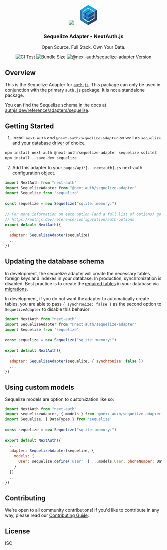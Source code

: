 <p align="center">
   <br/>
   <a href="https://authjs.dev" target="_blank"><img height="64px" src="https://authjs.dev/img/logo/logo-sm.png" /></a>&nbsp;&nbsp;&nbsp;&nbsp;<img height="64px" src="https://raw.githubusercontent.com/nextauthjs/adapters/main/packages/sequelize/logo.svg" />
   <h3 align="center"><b>Sequelize Adapter</b> - NextAuth.js</h3>
   <p align="center">
   Open Source. Full Stack. Own Your Data.
   </p>
   <p align="center" style="align: center;">
      <img src="https://github.com/nextauthjs/next-auth/actions/workflows/release.yml/badge.svg?branch=main" alt="CI Test" />
      <img src="https://img.shields.io/bundlephobia/minzip/@next-auth/sequelize-adapter" alt="Bundle Size"/>
      <img src="https://img.shields.io/npm/v/@next-auth/sequelize-adapter" alt="@next-auth/sequelize-adapter Version" />
   </p>
</p>

## Overview

This is the Sequelize Adapter for [`auth.js`](https://authjs.dev). This package can only be used in conjunction with the primary `auth.js` package. It is not a standalone package.

You can find the Sequelize schema in the docs at [authjs.dev/reference/adapters/sequelize](https://authjs.dev/reference/adapters/sequelize).

## Getting Started

1. Install `next-auth` and `@next-auth/sequelize-adapter` as well as `sequelize` and your [database driver](https://sequelize.org/master/manual/getting-started.html) of choice.

```js
npm install next-auth @next-auth/sequelize-adapter sequelize sqlite3
npm install --save-dev sequelize
```

2. Add this adapter to your `pages/api/[...nextauth].js` next-auth configuration object.

```js
import NextAuth from "next-auth"
import SequelizeAdapter from "@next-auth/sequelize-adapter"
import Sequelize from 'sequelize'

const sequelize = new Sequelize("sqlite::memory:")

// For more information on each option (and a full list of options) go to
// https://authjs.dev/reference/configuration/auth-options
export default NextAuth({
  ...
  adapter: SequelizeAdapter(sequelize)
  ...
})
```

## Updating the database schema

In development, the sequelize adapter will create the necessary tables, foreign keys and indexes in your database. In production, synchronization is disabled. Best practice is to create the [required tables](https://authjs.dev/reference/adapters/models) in your database via [migrations](https://sequelize.org/master/manual/migrations.html).

In development, if you do not want the adapter to automatically create tables, you are able to pass `{ synchronize: false }` as the second option to `SequelizeAdapter` to disable this behavior:

```js
import NextAuth from "next-auth"
import SequelizeAdapter from "@next-auth/sequelize-adapter"
import Sequelize from 'sequelize'

const sequelize = new Sequelize("sqlite::memory:")

export default NextAuth({
  ...
  adapter: SequelizeAdapter(sequelize, { synchronize: false })
  ...
})
```

## Using custom models

Sequelize models are option to customization like so:

```js
import NextAuth from "next-auth"
import SequelizeAdapter, { models } from "@next-auth/sequelize-adapter"
import Sequelize, { DataTypes } from 'sequelize'

const sequelize = new Sequelize("sqlite::memory:")

export default NextAuth({
  ...
  adapter: SequelizeAdapter(sequelize, {
    models: {
      User: sequelize.define('user', { ...models.User, phoneNumber: DataTypes.STRING })
    }
  })
  ...
})
```

## Contributing

We're open to all community contributions! If you'd like to contribute in any way, please read our [Contributing Guide](https://github.com/nextauthjs/.github/blob/main/CONTRIBUTING.md).

## License

ISC
